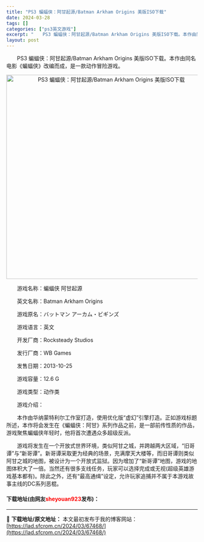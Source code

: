 ```yaml
---
title: "PS3 蝙蝠侠：阿甘起源/Batman Arkham Origins 美版ISO下载"
date: 2024-03-28
tags: []
categories: ["ps3英文游戏"]
excerpt: "　　PS3 蝙蝠侠：阿甘起源/Batman Arkham Origins 美版ISO下载。本作由同名电影《蝙蝠侠》改编而成，是一款动作冒险游戏。 　　游戏名称：蝙蝠侠 阿甘起源 　　英文名称：Batman Arkham Origins 　　游戏原名：バットマン アーカム・ビギンズ 　　游戏语言：英文&hellip;"
layout: post
---
```


 <p>　　PS3 蝙蝠侠：阿甘起源/Batman Arkham Origins 美版ISO下载。本作由同名电影《蝙蝠侠》改编而成，是一款动作冒险游戏。</p> <p align="center"><img align="" border="0" src="https://lad.sfcrom.cn/wp-content/uploads/2024/03/20240328_66051e556f39b.png" width="537" alt="PS3 蝙蝠侠：阿甘起源/Batman Arkham Origins 美版ISO下载" /></p> <p>　　游戏名称：蝙蝠侠 阿甘起源</p> <p>　　英文名称：Batman Arkham Origins</p> <p>　　游戏原名：バットマン アーカム・ビギンズ</p> <p>　　游戏语言：英文</p> <p>　　开发厂商：Rocksteady Studios</p> <p>　　发行厂商：WB Games</p> <p>　　发售日期：2013-10-25</p> <p>　　游戏容量：12.6 G</p> <p>　　游戏类型：动作类</p> <p>　　游戏介绍：</p> <p>　　本作由华纳蒙特利尔工作室打造，使用优化版&ldquo;虚幻&rdquo;引擎打造。正如游戏标题所述，本作将会发生在《蝙蝠侠：阿甘》系列作品之前，是一部前传性质的作品，游戏聚焦蝙蝠侠年轻时，他将首次遭遇众多超级反派。</p> <p>　　游戏将发生在一个开放式世界环境，类似阿甘之城，并跨越两大区域，&ldquo;旧哥谭&rdquo;与&ldquo;新哥谭&rdquo;。新哥谭采取更为经典的场景，充满摩天大楼等，而旧哥谭则类似阿甘之城的地图，被设计为一个开放式监狱。因为增加了&ldquo;新哥谭&rdquo;地图，游戏的地图体积大了一倍。当然还有很多支线任务，玩家可以选择完成或无视(超级英雄游戏基本都有)。除此之外，还有&ldquo;最高通缉&rdquo;设定，允许玩家追捕并不属于本游戏故事主线的DC系列恶棍。</p> <p><h4>下载地址(由网友<font color="red">sheyouan923</font>发布)：</h4></p> 

---
📖 **下载地址/原文地址：** 本文最初发布于我的博客网站：[https://lad.sfcrom.cn/2024/03/67468/](https://lad.sfcrom.cn/2024/03/67468/)
